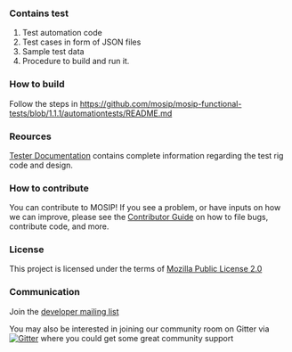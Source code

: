 ### Contains test
1.  Test automation code
2.  Test cases in form of JSON files
3.  Sample test data
4.  Procedure to build and run it.

### How to build
Follow the steps in https://github.com/mosip/mosip-functional-tests/blob/1.1.1/automationtests/README.md

### Reources
[Tester Documentation](https://github.com/mosip/mosip-docs/wiki/Tester-Documentation) contains complete information regarding the test rig code and design.  

### How to contribute
You can contribute to MOSIP! If you see a problem, or have inputs on how we can improve, please see the [Contributor Guide](https://github.com/mosip/mosip-docs/wiki/Contributor-Guide) on how to file bugs, contribute code, and more.

### License
This project is licensed under the terms of [Mozilla Public License 2.0](https://github.com/mosip/mosip-platform/blob/master/LICENSE)

### Communication
Join the [developer mailing list](https://groups.io/g/mosip-dev)

You may also be interested in joining our community room on Gitter via [![Gitter](https://badges.gitter.im/mosip-community/community.svg)](https://gitter.im/mosip-community/community?utm_source=badge&utm_medium=badge&utm_campaign=pr-badge)  where you could get some great community support
